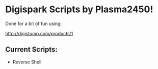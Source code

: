 # Digispark Scripts by Plasma2450! # 

Done for a bit of fun using:

http://digistump.com/products/1

## Current Scripts: ##
* Reverse Shell
